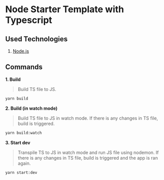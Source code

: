 # Node Starter Template with Typescript

## Used Technologies

1. [Node.js](https://nodejs.org/en/download/)

## Commands

**1. Build**

> Build TS file to JS.

```bash
yarn build
```

**2. Build (in watch mode)**

> Build TS file to JS in watch mode. If there is any changes in TS file, build is triggered.

```bash
yarn build:watch
```

**3. Start dev**

> Transpile TS to JS in watch mode and run JS file using nodemon. If there is any changes in TS file, build is triggered and the app is ran again.

```bash
yarn start:dev
```
